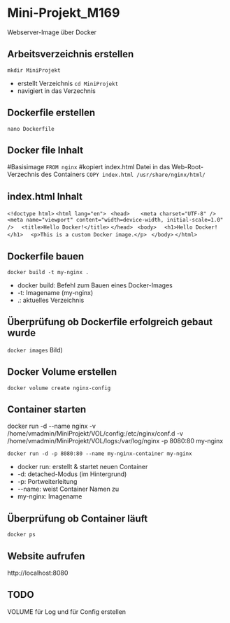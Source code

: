 # Mini-Projekt_M169
Webserver-Image über Docker

## Arbeitsverzeichnis erstellen
`mkdir MiniProjekt`  
* erstellt Verzeichnis
`cd MiniProjekt`
* navigiert in das Verzechnis

## Dockerfile erstellen
`nano Dockerfile`

## Docker file Inhalt
#Basisimage
`FROM nginx`
#kopiert index.html Datei in das Web-Root-Verzechnis des Containers
`COPY index.html /usr/share/nginx/html/`


## index.html Inhalt
`<!doctype html>`
`<html lang="en">`
 ` <head>`
 `   <meta charset="UTF-8" />`
  `  <meta name="viewport" content="width=device-width, initial-scale=1.0" />`
  `  <title>Hello Docker!</title>`
  `</head>`
 ` <body>`
  `  <h1>Hello Docker!</h1>`
  `  <p>This is a custom Docker image.</p>`
 ` </body>`
`</html>`

## Dockerfile bauen
`docker build -t my-nginx .`
* docker build: Befehl zum Bauen eines Docker-Images
* -t: Imagename (my-nginx)
* .: aktuelles Verzeichnis

## Überprüfung ob Dockerfile erfolgreich gebaut wurde
`docker images`
Bild)

## Docker Volume erstellen
`docker volume create nginx-config`


## Container starten
docker run -d --name nginx -v /home/vmadmin/MiniProjekt/VOL/config:/etc/nginx/conf.d -v /home/vmadmin/MiniProjekt/VOL/logs:/var/log/nginx -p 8080:80 my-nginx


`docker run -d -p 8080:80 --name my-nginx-container my-nginx`
* docker run: erstellt & startet neuen Container
* -d: detached-Modus (im Hintergrund)
* -p: Portweiterleitung
* --name: weist Container Namen zu
* my-nginx: Imagename

## Überprüfung ob Container läuft
`docker ps`

## Website aufrufen
http://localhost:8080

## TODO
VOLUME für Log und für Config erstellen

